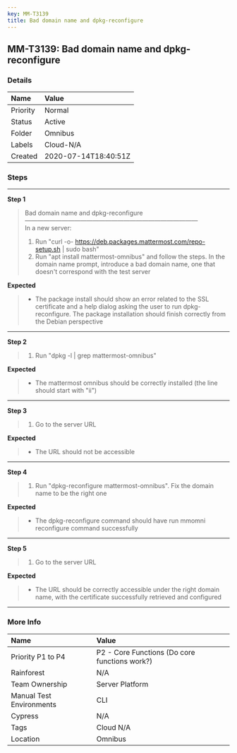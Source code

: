 ```yaml
---
key: MM-T3139
title: Bad domain name and dpkg-reconfigure
---
```


## MM-T3139: Bad domain name and dpkg-reconfigure

### Details

| Name     | Value                |
| :------- | :------------------- |
| Priority | Normal               |
| Status   | Active               |
| Folder   | Omnibus              |
| Labels   | Cloud-N/A            |
| Created  | 2020-07-14T18:40:51Z |

### Steps

<hr/>

**Step 1**

> <article>Bad domain name and dpkg-reconfigure<br>————————————————————————————<br>In a new server:<ol><li>Run&nbsp;"curl -o- <a href="https://deb.packages.mattermost.com/repo-setup.sh">https://deb.packages.mattermost.com/repo-setup.sh</a> | sudo bash"</li><li>Run "apt install mattermost-omnibus" and follow the steps. In the domain name prompt, introduce a bad domain name, one that doesn't correspond with the test server</li></ol></article>

**Expected**

> <article><ul><li>The package install should show an error related to the SSL certificate and a help dialog asking the user to run dpkg-reconfigure. The package installation should finish correctly from the Debian perspective</li></ul></article>

<hr/>

**Step 2**

> <article><ol><li>Run "dpkg -l | grep mattermost-omnibus"</li></ol></article>

**Expected**

> <article><ul><li>The mattermost omnibus should be correctly installed (the line should start with "ii")</li></ul></article>

<hr/>

**Step 3**

> <article><ol><li>Go to the server URL</li></ol></article>

**Expected**

> <article><ul><li>The URL should not be accessible</li></ul></article>

<hr/>

**Step 4**

> <article><ol><li>Run "dpkg-reconfigure mattermost-omnibus". Fix the domain name to be the right one</li></ol></article>

**Expected**

> <article><ul><li>The dpkg-reconfigure command should have run mmomni reconfigure command successfully</li></ul></article>

<hr/>

**Step 5**

> <article><ol><li>Go to the server URL</li></ol></article>

**Expected**

> <article><ul><li>The URL should be correctly accessible under the right domain name, with the certificate successfully retrieved and configured</li></ul></article>

<hr/>

### More Info

| Name                     | Value                                         |
| :----------------------- | :-------------------------------------------- |
| Priority P1 to P4        | P2 - Core Functions (Do core functions work?) |
| Rainforest               | N/A                                           |
| Team Ownership           | Server Platform                               |
| Manual Test Environments | CLI                                           |
| Cypress                  | N/A                                           |
| Tags                     | Cloud N/A                                     |
| Location                 | Omnibus                                       |
